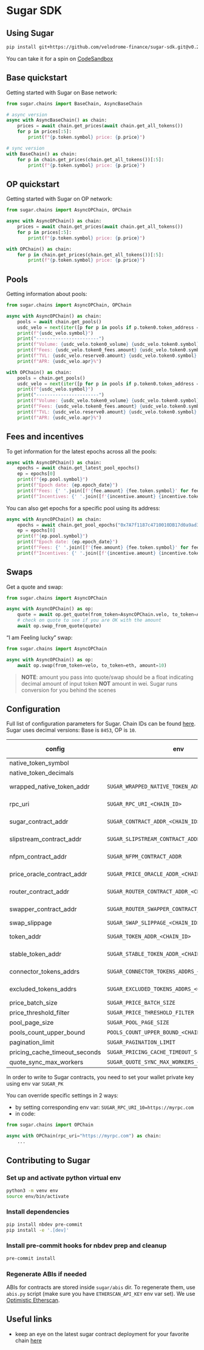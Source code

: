 # Sugar SDK


<!-- WARNING: THIS FILE WAS AUTOGENERATED! DO NOT EDIT! -->

## Using Sugar

``` bash
pip install git+https://github.com/velodrome-finance/sugar-sdk.git@v0.2.2
```

You can take it for a spin on
[CodeSandbox](https://codesandbox.io/p/sandbox/sugar-sdk-playground-7c4z7g)

## Base quickstart

Getting started with Sugar on Base network:

``` python
from sugar.chains import BaseChain, AsyncBaseChain

# async version
async with AsyncBaseChain() as chain:
    prices = await chain.get_prices(await chain.get_all_tokens())
    for p in prices[:5]:
        print(f"{p.token.symbol} price: {p.price}")

# sync version
with BaseChain() as chain:
    for p in chain.get_prices(chain.get_all_tokens())[:5]:
        print(f"{p.token.symbol} price: {p.price}")
```

## OP quickstart

Getting started with Sugar on OP network:

``` python
from sugar.chains import AsyncOPChain, OPChain

async with AsyncOPChain() as chain:
    prices = await chain.get_prices(await chain.get_all_tokens())
    for p in prices[:5]:
        print(f"{p.token.symbol} price: {p.price}")

with OPChain() as chain:
    for p in chain.get_prices(chain.get_all_tokens())[:5]:
        print(f"{p.token.symbol} price: {p.price}")
```

## Pools

Getting information about pools:

``` python
from sugar.chains import AsyncOPChain, OPChain

async with AsyncOPChain() as chain:
    pools = await chain.get_pools()
    usdc_velo = next(iter([p for p in pools if p.token0.token_address == OPChain.usdc.token_address and p.token1.token_address == OPChain.velo.token_address]), None)
    print(f"{usdc_velo.symbol}")
    print("-----------------------")
    print(f"Volume: {usdc_velo.token0_volume} {usdc_velo.token0.symbol} | {usdc_velo.token1_volume} {usdc_velo.token1.symbol} | ${usdc_velo.volume}")
    print(f"Fees: {usdc_velo.token0_fees.amount} {usdc_velo.token0.symbol} | {usdc_velo.token1_fees.amount} {usdc_velo.token1.symbol} | ${usdc_velo.total_fees}")
    print(f"TVL: {usdc_velo.reserve0.amount} {usdc_velo.token0.symbol} | {usdc_velo.reserve1.amount} {usdc_velo.token1.symbol} | ${usdc_velo.tvl}")
    print(f"APR: {usdc_velo.apr}%")

with OPChain() as chain:
    pools = chain.get_pools()
    usdc_velo = next(iter([p for p in pools if p.token0.token_address == OPChain.usdc.token_address and p.token1.token_address == OPChain.velo.token_address]), None)
    print(f"{usdc_velo.symbol}")
    print("-----------------------")
    print(f"Volume: {usdc_velo.token0_volume} {usdc_velo.token0.symbol} | {usdc_velo.token1_volume} {usdc_velo.token1.symbol} | ${usdc_velo.volume}")
    print(f"Fees: {usdc_velo.token0_fees.amount} {usdc_velo.token0.symbol} | {usdc_velo.token1_fees.amount} {usdc_velo.token1.symbol} | ${usdc_velo.total_fees}")
    print(f"TVL: {usdc_velo.reserve0.amount} {usdc_velo.token0.symbol} | {usdc_velo.reserve1.amount} {usdc_velo.token1.symbol} | ${usdc_velo.tvl}")
    print(f"APR: {usdc_velo.apr}%")
```

## Fees and incentives

To get information for the latest epochs across all the pools:

``` python
async with AsyncOPChain() as chain:
    epochs = await chain.get_latest_pool_epochs()
    ep = epochs[0]
    print(f"{ep.pool.symbol}")
    print(f"Epoch date: {ep.epoch_date}")
    print(f"Fees: {' '.join([f'{fee.amount} {fee.token.symbol}' for fee in ep.fees])} {ep.total_fees}")
    print(f"Incentives: {' '.join([f'{incentive.amount} {incentive.token.symbol}' for incentive in ep.incentives])} {ep.total_incentives}")
```

You can also get epochs for a specific pool using its address:

``` python
async with AsyncOPChain() as chain:
    epochs = await chain.get_pool_epochs("0x7A7f1187c4710010DB17d0a9ad3fcE85e6ecD90a")
    ep = epochs[0]
    print(f"{ep.pool.symbol}")
    print(f"Epoch date: {ep.epoch_date}")
    print(f"Fees: {' '.join([f'{fee.amount} {fee.token.symbol}' for fee in ep.fees])} {ep.total_fees}")
    print(f"Incentives: {' '.join([f'{incentive.amount} {incentive.token.symbol}' for incentive in ep.incentives])} {ep.total_incentives}")
```

## Swaps

Get a quote and swap:

``` python
from sugar.chains import AsyncOPChain

async with AsyncOPChain() as op:
    quote = await op.get_quote(from_token=AsyncOPChain.velo, to_token=AsyncOPChain.eth, amount=10)
    # check on quote to see if you are OK with the amount
    await op.swap_from_quote(quote)
```

“I am Feeling lucky” swap:

``` python
from sugar.chains import AsyncOPChain

async with AsyncOPChain() as op:
    await op.swap(from_token=velo, to_token=eth, amount=10)
```

> **NOTE**: amount you pass into quote/swap should be a float indicating
> decimal amount of input token **NOT** amount in wei. Sugar runs
> conversion for you behind the scenes

## Configuration

Full list of configuration parameters for Sugar. Chain IDs can be found
[here](https://chainlist.org/). Sugar uses decimal versions: Base is
`8453`, OP is `10`.

| config | env | default value |
|----|----|----|
| native_token_symbol |  | ETH |
| native_token_decimals |  | 18 |
| wrapped_native_token_addr | `SUGAR_WRAPPED_NATIVE_TOKEN_ADDR_<CHAIN_ID>` | chain specific |
| rpc_uri | `SUGAR_RPC_URI_<CHAIN_ID>` | chain specific |
| sugar_contract_addr | `SUGAR_CONTRACT_ADDR_<CHAIN_ID>` | chain specific |
| slipstream_contract_addr | `SUGAR_SLIPSTREAM_CONTRACT_ADDR_<CHAIN_ID>` | chain specific |
| nfpm_contract_addr | `SUGAR_NFPM_CONTRACT_ADDR` | chain specific |
| price_oracle_contract_addr | `SUGAR_PRICE_ORACLE_ADDR_<CHAIN_ID>` | chain specific |
| router_contract_addr | `SUGAR_ROUTER_CONTRACT_ADDR_<CHAIN_ID>` | chain specific |
| swapper_contract_addr | `SUGAR_ROUTER_SWAPPER_CONTRACT_ADDR_<CHAIN_ID>` | chain specific |
| swap_slippage | `SUGAR_SWAP_SLIPPAGE_<CHAIN_ID>` | 0.01 |
| token_addr | `SUGAR_TOKEN_ADDR_<CHAIN_ID>` | chain specific |
| stable_token_addr | `SUGAR_STABLE_TOKEN_ADDR_<CHAIN_ID>` | chain specific |
| connector_tokens_addrs | `SUGAR_CONNECTOR_TOKENS_ADDRS_<CHAIN_ID>` | chain specific |
| excluded_tokens_addrs | `SUGAR_EXCLUDED_TOKENS_ADDRS_<CHAIN_ID>` | chain specific |
| price_batch_size | `SUGAR_PRICE_BATCH_SIZE` | 40 |
| price_threshold_filter | `SUGAR_PRICE_THRESHOLD_FILTER` | 10 |
| pool_page_size | `SUGAR_POOL_PAGE_SIZE` | 500 |
| pools_count_upper_bound | `POOLS_COUNT_UPPER_BOUND_<CHAIN_ID>` | 2500 |
| pagination_limit | `SUGAR_PAGINATION_LIMIT` | 2000 |
| pricing_cache_timeout_seconds | `SUGAR_PRICING_CACHE_TIMEOUT_SECONDS_<CHAIN_ID>` | 5 |
| quote_sync_max_workers | `SUGAR_QUOTE_SYNC_MAX_WORKERS_<CHAIN_ID>` | 5 |

In order to write to Sugar contracts, you need to set your wallet
private key using env var `SUGAR_PK`

You can override specific settings in 2 ways:

- by setting corresponding env var: `SUGAR_RPC_URI_10=https://myrpc.com`
- in code:

``` python
from sugar.chains import OPChain

async with OPChain(rpc_uri="https://myrpc.com") as chain:
    ...
```

## Contributing to Sugar

### Set up and activate python virtual env

``` bash
python3 -m venv env
source env/bin/activate
```

### Install dependencies

``` bash
pip install nbdev pre-commit
pip install -e '.[dev]'
```

### Install pre-commit hooks for nbdev prep and cleanup

``` bash
pre-commit install
```

### Regenerate ABIs if needed

ABIs for contracts are stored inside `sugar/abis` dir. To regenerate
them, use `abis.py` script (make sure you have `ETHERSCAN_API_KEY` env
var set). We use [Optimistic
Etherscan](https://optimistic.etherscan.io/).

## Useful links

- keep an eye on the latest sugar contract deployment for your favorite
  chain
  [here](https://github.com/velodrome-finance/sugar/tree/main/deployments)
